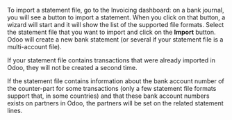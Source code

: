 To import a statement file, go to the Invoicing dashboard: on a bank
journal, you will see a button to import a statement. When you click on
that button, a wizard will start and it will show the list of the
supported file formats. Select the statement file that you want to
import and click on the **Import** button. Odoo will create a new bank
statement (or several if your statement file is a multi-account file).

If your statement file contains transactions that were already imported
in Odoo, they will not be created a second time.

If the statement file contains information about the bank account number
of the counter-part for some transactions (only a few statement file
formats support that, in some countries) and that these bank account
numbers exists on partners in Odoo, the partners will be set on the
related statement lines.
